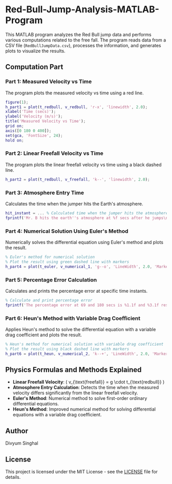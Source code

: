 # Red-Bull-Jump-Analysis-MATLAB-Program

This MATLAB program analyzes the Red Bull jump data and performs various computations related to the free fall. The program reads data from a CSV file (`RedBullJumpData.csv`), processes the information, and generates plots to visualize the results.

## Computation Part

### Part 1: Measured Velocity vs Time
The program plots the measured velocity vs time using a red line.

```matlab
figure(1);
h_part1 = plot(t_redbull, v_redbull, 'r-x', 'linewidth', 2.0);
xlabel('Time (secs)');
ylabel('Velocity (m/s)');
title('Measured Velocity vs Time');
grid on;
axis([0 180 0 400]);
set(gca, 'FontSize', 24);
hold on;
```

### Part 2: Linear Freefall Velocity vs Time
The program plots the linear freefall velocity vs time using a black dashed line.

```matlab
h_part2 = plot(t_redbull, v_freefall, 'k--', 'linewidth', 2.0);
```

### Part 3: Atmosphere Entry Time
Calculates the time when the jumper hits the Earth's atmosphere.

```matlab
hit_instant = ... % Calculated time when the jumper hits the atmosphere
fprintf('Mr. B hits the earth''s atmosphere at %f secs after he jumps\n', hit_instant);
```

### Part 4: Numerical Solution Using Euler's Method
Numerically solves the differential equation using Euler's method and plots the result.

```matlab
% Euler's method for numerical solution
% Plot the result using green dashed line with markers
h_part4 = plot(t_euler, v_numerical_1, 'g--o', 'LineWidth', 2.0, 'MarkerSize', 2.5);
```

### Part 5: Percentage Error Calculation
Calculates and prints the percentage error at specific time instants.

```matlab
% Calculate and print percentage error
fprintf('The percentage error at 69 and 180 secs is %1.1f and %3.1f respectively\n', per_error(1), per_error(2));
```

### Part 6: Heun's Method with Variable Drag Coefficient
Applies Heun's method to solve the differential equation with a variable drag coefficient and plots the result.

```matlab
% Heun's method for numerical solution with variable drag coefficient
% Plot the result using black dashed line with markers
h_part6 = plot(t_heun, v_numerical_2, 'k--+', 'LineWidth', 2.0, 'MarkerSize', 6);
```

## Physics Formulas and Methods Explained
- **Linear Freefall Velocity**: \( v_{\text{freefall}} = g \cdot t_{\text{redbull}} \)
- **Atmosphere Entry Calculation**: Detects the time when the measured velocity differs significantly from the linear freefall velocity.
- **Euler's Method**: Numerical method to solve first-order ordinary differential equations.
- **Heun's Method**: Improved numerical method for solving differential equations with a variable drag coefficient.

## Author

Divyum Singhal

## License

This project is licensed under the MIT License - see the [LICENSE](LICENSE) file for details.
